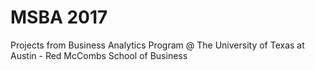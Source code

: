 # MSBA 2017
Projects from Business Analytics Program @ The University of Texas at Austin - Red McCombs School of Business
